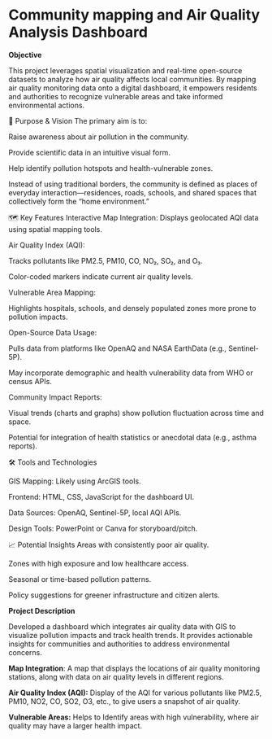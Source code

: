 # Community mapping  and Air Quality Analysis Dashboard
**Objective**

This project leverages spatial visualization and real-time open-source datasets to analyze how air quality affects local communities. By mapping air quality monitoring data onto a digital dashboard, it empowers residents and authorities to recognize vulnerable areas and take informed environmental actions.

🧠 Purpose & Vision
The primary aim is to:

Raise awareness about air pollution in the community.

Provide scientific data in an intuitive visual form.

Help identify pollution hotspots and health-vulnerable zones.

Instead of using traditional borders, the community is defined as places of everyday interaction—residences, roads, schools, and shared spaces that collectively form the “home environment.”

🗺️ Key Features
Interactive Map Integration: Displays geolocated AQI data using spatial mapping tools.

Air Quality Index (AQI):

Tracks pollutants like PM2.5, PM10, CO, NO₂, SO₂, and O₃.

Color-coded markers indicate current air quality levels.

Vulnerable Area Mapping:

Highlights hospitals, schools, and densely populated zones more prone to pollution impacts.

Open-Source Data Usage:

Pulls data from platforms like OpenAQ and NASA EarthData (e.g., Sentinel-5P).

May incorporate demographic and health vulnerability data from WHO or census APIs.

Community Impact Reports:

Visual trends (charts and graphs) show pollution fluctuation across time and space.

Potential for integration of health statistics or anecdotal data (e.g., asthma reports).

🛠️ Tools and Technologies

GIS Mapping: Likely using ArcGIS tools.

Frontend: HTML, CSS, JavaScript for the dashboard UI.

Data Sources: OpenAQ, Sentinel-5P, local AQI APIs.

Design Tools: PowerPoint or Canva for storyboard/pitch.

📈 Potential Insights
Areas with consistently poor air quality.

Zones with high exposure and low healthcare access.

Seasonal or time-based pollution patterns.

Policy suggestions for greener infrastructure and citizen alerts.

**Project Description**

Developed a dashboard which  integrates  air quality data with GIS to visualize pollution impacts and track health trends. It provides actionable insights for communities and authorities to address environmental concerns.

**Map Integration**:
 A map that displays the locations of air quality monitoring stations, along with data on air quality levels in different regions.

**Air Quality Index (AQI):**
Display of the AQI for various pollutants like PM2.5, PM10, NO2, CO, SO2, O3, etc., to give users a snapshot of air quality.

**Vulnerable Areas:** 
Helps to Identify  areas with high vulnerability, where air quality may have a larger health impact.
